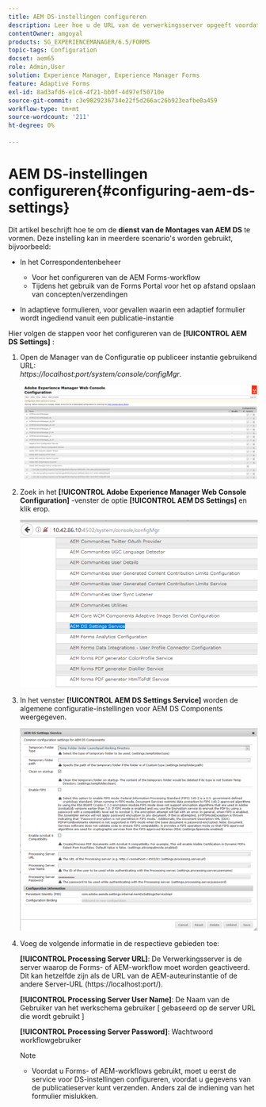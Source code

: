 ```yaml
---
title: AEM DS-instellingen configureren
description: Leer hoe u de URL van de verwerkingsserver opgeeft voordat u een formulier verzendt.
contentOwner: amgoyal
products: SG_EXPERIENCEMANAGER/6.5/FORMS
topic-tags: Configuration
docset: aem65
role: Admin,User
solution: Experience Manager, Experience Manager Forms
feature: Adaptive Forms
exl-id: 8ad3afd6-e1c6-4f21-bb0f-4d97ef50710e
source-git-commit: c3e9029236734e22f5d266ac26b923eafbe0a459
workflow-type: tm+mt
source-wordcount: '211'
ht-degree: 0%

---
```


# AEM DS-instellingen configureren{#configuring-aem-ds-settings}

Dit artikel beschrijft hoe te om de **dienst van de Montages van AEM DS** te vormen. Deze instelling kan in meerdere scenario&#39;s worden gebruikt, bijvoorbeeld:

* In het Correspondentenbeheer

   * Voor het configureren van de AEM Forms-workflow
   * Tijdens het gebruik van de Forms Portal voor het op afstand opslaan van concepten/verzendingen

* In adaptieve formulieren, voor gevallen waarin een adaptief formulier wordt ingediend vanuit een publicatie-instantie

Hier volgen de stappen voor het configureren van de **[!UICONTROL AEM DS Settings]** :

1. Open de Manager van de Configuratie op publiceer instantie gebruikend URL:\
   *https://localhost:port/system/console/configMgr*.

   ![ Configuratie van de Console van het Web van AEM ](assets/web_configuration_console_new.png)

1. Zoek in het **[!UICONTROL Adobe Experience Manager Web Console Configuration]** -venster de optie **[!UICONTROL AEM DS Settings]** en klik erop.

   ![ DS Montages ](assets/ds_settings_new.png)

1. In het venster **[!UICONTROL AEM DS Settings Service]** worden de algemene configuratie-instellingen voor AEM DS Components weergegeven.

   ![ DS de Dienst van Montages ](assets/ds_settings_service_new.png)

1. Voeg de volgende informatie in de respectieve gebieden toe:

   **[!UICONTROL Processing Server URL]**: De Verwerkingsserver is de server waarop de Forms- of AEM-workflow moet worden geactiveerd. Dit kan hetzelfde zijn als de URL van de AEM-auteurinstantie of de andere Server-URL (https://localhost:port/).

   **[!UICONTROL Processing Server User Name]**: De Naam van de Gebruiker van het werkschema gebruiker [ gebaseerd op de server URL die wordt gebruikt ]

   **[!UICONTROL Processing Server Password]**: Wachtwoord workflowgebruiker

   >[!NOTE]
   >
   >
   >    
   >    
   >    * Voordat u Forms- of AEM-workflows gebruikt, moet u eerst de service voor DS-instellingen configureren, voordat u gegevens van de publicatieserver kunt verzenden. Anders zal de indiening van het formulier mislukken.
   >    
   >
